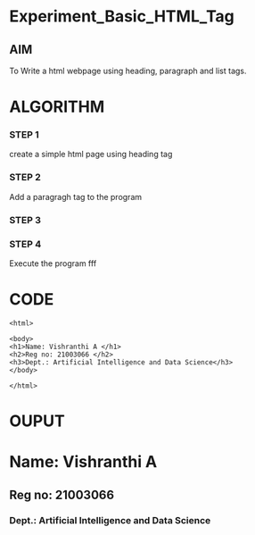 # Experiment_Basic_HTML_Tag

## AIM
To Write a html webpage using heading, paragraph and list tags.

# ALGORITHM
### STEP 1
create a simple html page using heading tag
### STEP 2
Add a paragragh tag to the program
### STEP 3

### STEP 4
Execute the program fff

# CODE
~~~<!DOCTYPE html>
<html>

<body>
<h1>Name: Vishranthi A </h1>
<h2>Reg no: 21003066 </h2>
<h3>Dept.: Artificial Intelligence and Data Science</h3>
</body>

</html>
~~~
# OUPUT
<html>
<body>
<h1>Name: Vishranthi A </h1>
<h2>Reg no: 21003066 </h2>
<h3>Dept.: Artificial Intelligence and Data Science</h3>
</body>
</html>
